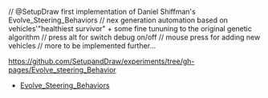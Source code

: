 // @SetupDraw first implementation of Daniel Shiffman's Evolve_Steering_Behaviors
// nex generation automation based on vehicles'"healthiest survivor" + some fine tununing to the original genetic algorithm
// press alt for switch debug on/off
// mouse press for adding new vehicles
// more to be implemented further... 

https://github.com/SetupandDraw/experiments/tree/gh-pages/Evolve_steering_Behavior

* [Evolve_Steering_Behaviors](https://setupanddraw.github.io/experiments/Evolve_steering_Behavior/)
